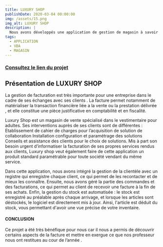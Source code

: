 ```yaml
---
title: LUXURY SHOP
publishDate: 2020-03-04 00:00:00
img: /assets/15.png
img_alt: LUXURY SHOP
description: |
  Nous avons développés une application de gestion de magasin à savoir la gestion du stock; clientèle et la facturation.
tags:
  - APPLICATION
  - VBA
  - MAGASIN
---
```

<h3><a href="https://github.com/juniorSerge"> Consultez le lien du projet</a></h3>

<h2> Présentation de LUXURY SHOP </h2>

La gestion de facturation est très  importante pour une entreprise dans le cadre de ses échanges avec ses clients . La facture permet notamment de matérialiser la transaction financière liée a la vente ou la prestation délivrée , et elle constitue une pièce justificative en comptabilité et en fiscalité.

Luxury Shop est un magasin de vente spécialisé dans le vestimentaire pour adultes. Ses interventions auprès de ses clients sont de différentes : Etablissement de cahier de charges pour l’acquisition de solution de collaboration Installation configuration et paramétrage des solutions Conseils et assistance des clients pour le choix de solutions. Mis à part son besoin urgent d’informatiser la facturation de ses propres services rendus aux clients, Luxury shop veut également faire de cette application un produit standard paramétrable pour toute société vendant du même service. 

Dans cette application, nous avons intégré la gestion de la clientèle avec un registre qui enregistre chaque client, ce qui permet de les recontacter et de mieux les connaître. Ensuite, nous avons géré la partie des commandes et des facturations, ce qui permet au client de recevoir une facture à la fin de ses achats. Enfin, la gestion du stock est automatisée : le stock est enregistré au préalable après chaque arrivage, et lorsque les articles sont déstockés, le logiciel est directement mis à jour. Ainsi, l'article est déduit du stock, vous permettant d'avoir une vue précise de votre inventaire.





<h4> CONCLUSION </h4>

Ce projet a été très bénéfique  pour nous car il nous a permis de découvrir certains aspects de la facture et mettre en exergue ce que nos professeur nous ont restitues au cour de l’année .